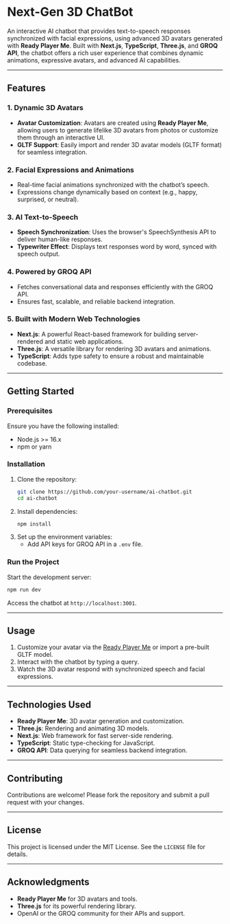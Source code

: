 
# **Next-Gen 3D ChatBot**

An interactive AI chatbot that provides text-to-speech responses synchronized with facial expressions, using advanced 3D avatars generated with **Ready Player Me**. Built with **Next.js**, **TypeScript**, **Three.js**, and **GROQ API**, the chatbot offers a rich user experience that combines dynamic animations, expressive avatars, and advanced AI capabilities.

---

## **Features**

### **1. Dynamic 3D Avatars**
- **Avatar Customization**: Avatars are created using **Ready Player Me**, allowing users to generate lifelike 3D avatars from photos or customize them through an interactive UI.
- **GLTF Support**: Easily import and render 3D avatar models (GLTF format) for seamless integration.

### **2. Facial Expressions and Animations**
- Real-time facial animations synchronized with the chatbot’s speech.
- Expressions change dynamically based on context (e.g., happy, surprised, or neutral).

### **3. AI Text-to-Speech**
- **Speech Synchronization**: Uses the browser's SpeechSynthesis API to deliver human-like responses.
- **Typewriter Effect**: Displays text responses word by word, synced with speech output.

### **4. Powered by GROQ API**
- Fetches conversational data and responses efficiently with the GROQ API.
- Ensures fast, scalable, and reliable backend integration.

### **5. Built with Modern Web Technologies**
- **Next.js**: A powerful React-based framework for building server-rendered and static web applications.
- **Three.js**: A versatile library for rendering 3D avatars and animations.
- **TypeScript**: Adds type safety to ensure a robust and maintainable codebase.

---

## **Getting Started**

### **Prerequisites**
Ensure you have the following installed:
- Node.js >= 16.x
- npm or yarn

### **Installation**
1. Clone the repository:
   ```bash
   git clone https://github.com/your-username/ai-chatbot.git
   cd ai-chatbot
   ```
2. Install dependencies:
   ```bash
   npm install
   ```
3. Set up the environment variables:
   - Add API keys for GROQ API in a `.env` file.


### **Run the Project**
Start the development server:
```bash
npm run dev
```
Access the chatbot at `http://localhost:3001`.

---

## **Usage**
1. Customize your avatar via the [Ready Player Me](https://demo.readyplayer.me/de/avatar?quickStart) or import a pre-built GLTF model.
2. Interact with the chatbot by typing a query.
3. Watch the 3D avatar respond with synchronized speech and facial expressions.

---

## **Technologies Used**
- **Ready Player Me**: 3D avatar generation and customization.
- **Three.js**: Rendering and animating 3D models.
- **Next.js**: Web framework for fast server-side rendering.
- **TypeScript**: Static type-checking for JavaScript.
- **GROQ API**: Data querying for seamless backend integration.

---

## **Contributing**
Contributions are welcome! Please fork the repository and submit a pull request with your changes.

---

## **License**
This project is licensed under the MIT License. See the `LICENSE` file for details.

---

## **Acknowledgments**
- **Ready Player Me** for 3D avatars and tools.
- **Three.js** for its powerful rendering library.
- OpenAI or the GROQ community for their APIs and support.
